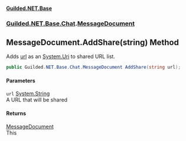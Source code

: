 
#### [Guilded.NET.Base](Guilded_NET_Base 'Guilded_NET_Base')
### [Guilded.NET.Base.Chat](Guilded_NET_Base#Guilded_NET_Base_Chat 'Guilded.NET.Base.Chat').[MessageDocument](MessageDocument 'Guilded.NET.Base.Chat.MessageDocument')
## MessageDocument.AddShare(string) Method
Adds [url](MessageDocument_AddShare(string)#Guilded_NET_Base_Chat_MessageDocument_AddShare(string)_url 'Guilded.NET.Base.Chat.MessageDocument.AddShare(string).url') as an [System.Uri](https://docs.microsoft.com/en-us/dotnet/api/System.Uri 'System.Uri') to shared URL list.  
```csharp
public Guilded.NET.Base.Chat.MessageDocument AddShare(string url);
```

#### Parameters
<a name='Guilded_NET_Base_Chat_MessageDocument_AddShare(string)_url'></a>
`url` [System.String](https://docs.microsoft.com/en-us/dotnet/api/System.String 'System.String')  
A URL that will be shared
  

#### Returns
[MessageDocument](MessageDocument 'Guilded.NET.Base.Chat.MessageDocument')  
This
